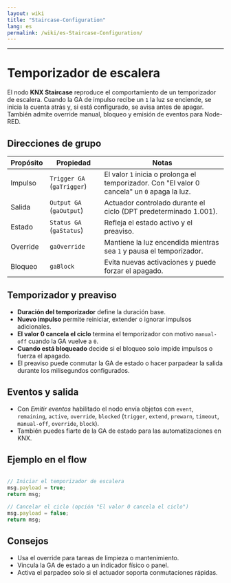 ```yaml
---
layout: wiki
title: "Staircase-Configuration"
lang: es
permalink: /wiki/es-Staircase-Configuration/
---
```

---
# Temporizador de escalera
El nodo **KNX Staircase** reproduce el comportamiento de un temporizador de escalera. Cuando la GA de impulso recibe un `1` la luz se enciende, se inicia la cuenta atrás y, si está configurado, se avisa antes de apagar. También admite override manual, bloqueo y emisión de eventos para Node-RED.
## Direcciones de grupo
|Propósito|Propiedad|Notas|
|--|--|--|
| Impulso | `Trigger GA` (`gaTrigger`) | El valor `1` inicia o prolonga el temporizador. Con "El valor 0 cancela" un `0` apaga la luz. |
| Salida | `Output GA` (`gaOutput`) | Actuador controlado durante el ciclo (DPT predeterminado 1.001). |
| Estado | `Status GA` (`gaStatus`) | Refleja el estado activo y el preaviso. |
| Override | `gaOverride` | Mantiene la luz encendida mientras sea `1` y pausa el temporizador. |
| Bloqueo | `gaBlock` | Evita nuevas activaciones y puede forzar el apagado. |
## Temporizador y preaviso
- **Duración del temporizador** define la duración base.
- **Nuevo impulso** permite reiniciar, extender o ignorar impulsos adicionales.
- **El valor 0 cancela el ciclo** termina el temporizador con motivo `manual-off` cuando la GA vuelve a `0`.
- **Cuando está bloqueado** decide si el bloqueo solo impide impulsos o fuerza el apagado.
- El preaviso puede conmutar la GA de estado o hacer parpadear la salida durante los milisegundos configurados.
## Eventos y salida
- Con *Emitir eventos* habilitado el nodo envía objetos con `event`, `remaining`, `active`, `override`, `blocked` (`trigger`, `extend`, `prewarn`, `timeout`, `manual-off`, `override`, `block`).
- También puedes fiarte de la GA de estado para las automatizaciones en KNX.
## Ejemplo en el flow
```javascript

// Iniciar el temporizador de escalera
msg.payload = true;
return msg;
```

```javascript
// Cancelar el ciclo (opción "El valor 0 cancela el ciclo")
msg.payload = false;
return msg;
```

## Consejos
- Usa el override para tareas de limpieza o mantenimiento.
- Vincula la GA de estado a un indicador físico o panel.
- Activa el parpadeo solo si el actuador soporta conmutaciones rápidas.
